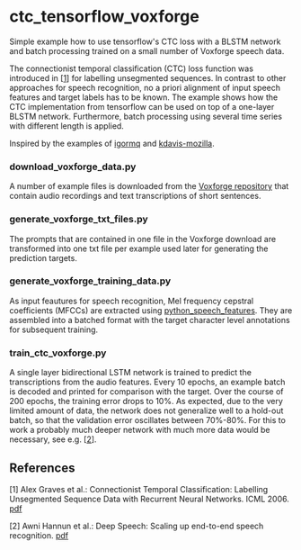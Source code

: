 # ctc_tensorflow_voxforge
Simple example how to use tensorflow's CTC loss with a BLSTM network and batch processing trained on a small number of Voxforge speech data.

The connectionist temporal classification (CTC) loss function was introduced in [[1](http://www.cs.toronto.edu/~graves/icml_2006.pdf)] for labelling unsegmented sequences. In contrast to other approaches for speech recognition, no a priori alignment of input speech features and target labels has to be known. The example shows how the CTC implementation from tensorflow can be used on top of a one-layer BLSTM network. Furthermore, batch processing using several time series with different length is applied.

Inspired by the examples of [igormq](https://github.com/igormq/ctc_tensorflow_example) and [kdavis-mozilla](https://github.com/kdavis-mozilla/DeepSpeech).

### download_voxforge_data.py

A number of example files is downloaded from the [Voxforge repository](http://www.repository.voxforge1.org/downloads/SpeechCorpus/Trunk/Audio/Main/16kHz_16bit/) that contain audio recordings and text transcriptions of short sentences. 

### generate_voxforge_txt_files.py
The prompts that are contained in one file in the Voxforge download are transformed into one txt file per example used later for generating the prediction targets. 

### generate_voxforge_training_data.py

As input feautures for speech recognition, Mel frequency cepstral coefficients (MFCCs) are extracted using [python_speech_features](http://python-speech-features.readthedocs.io/en/latest/). They are assembled into a batched format with the target character level annotations for subsequent training.

### train_ctc_voxforge.py

A single layer bidirectional LSTM network is trained to predict the transcriptions from the audio features. Every 10 epochs, an example batch is decoded and printed for comparison with the target. Over the course of 200 epochs, the training error drops to 10%. As expected, due to the very limited amount of data, the network does not generalize well to a hold-out batch, so that the validation error oscillates between 70%-80%. For this to work a probably much deeper network with much more data would be necessary, see e.g. [[2](https://arxiv.org/pdf/1412.5567v2.pdf)].


## References

[1] Alex Graves et al.: Connectionist Temporal Classification: Labelling Unsegmented
Sequence Data with Recurrent Neural Networks. ICML 2006. [pdf](http://www.cs.toronto.edu/~graves/icml_2006.pdf)

[2] Awni Hannun et al.: Deep Speech: Scaling up end-to-end speech recognition. [pdf](https://arxiv.org/pdf/1412.5567v2.pdf)
